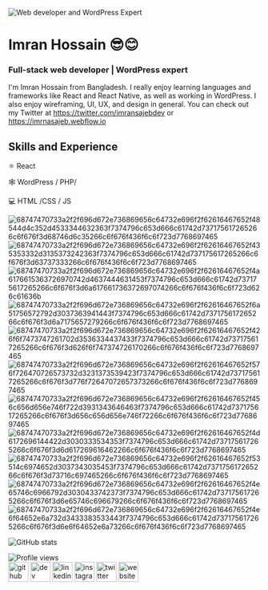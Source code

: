 ![Web developer and WordPress Expert ](https://www.elegantthemes.com/blog/wp-content/uploads/2016/02/wordpress-developers-header.png)
# Imran Hossain 😎😊
### Full-stack web developer | WordPress expert 

I'm Imran Hossain from Bangladesh. I really enjoy learning languages and frameworks like React and React Native, as well as working in WordPress. I also enjoy wireframing, UI, UX, and design in general. You can check out my Twitter at https://twitter.com/imransajebdev or https://imrnasajeb.webflow.io

## Skills and Experience

⚛ React

🕸 WordPress / PHP/ 

💻 HTML /CSS / JS

![68747470733a2f2f696d672e736869656c64732e696f2f62616467652f48544d4c352d4533344632363f7374796c653d666c61742d737175617265266c6f676f3d68746d6c35266c6f676f436f6c6f723d7768697465](https://user-images.githubusercontent.com/43618577/188711220-6c27bfe0-13f4-470f-840d-e448f0778964.svg)
![68747470733a2f2f696d672e736869656c64732e696f2f62616467652f435353332d3135373242363f7374796c653d666c61742d737175617265266c6f676f3d63737333266c6f676f436f6c6f723d7768697465](https://user-images.githubusercontent.com/43618577/188711197-7ec1dec9-fb0a-4cf0-b93d-8992c5c493bd.svg)
![68747470733a2f2f696d672e736869656c64732e696f2f62616467652f4a6176615363726970742d4637444631453f7374796c653d666c61742d737175617265266c6f676f3d6a617661736372697074266c6f676f436f6c6f723d626c61636b](https://user-images.githubusercontent.com/43618577/188710896-8872fecf-221d-4e8c-be09-b6957346d00f.svg)
![68747470733a2f2f696d672e736869656c64732e696f2f62616467652f6a51756572792d3037363941443f7374796c653d666c61742d737175617265266c6f676f3d6a7175657279266c6f676f436f6c6f723d7768697465](https://user-images.githubusercontent.com/43618577/188711214-ff71486a-b856-436a-aa86-5e3c665b508d.svg)
![68747470733a2f2f696d672e736869656c64732e696f2f62616467652f426f6f7473747261702d3536334437433f7374796c653d666c61742d737175617265266c6f676f3d626f6f747374726170266c6f676f436f6c6f723d7768697465](https://user-images.githubusercontent.com/43618577/188711201-b52fb7c0-b41c-40fc-916a-69ea44880323.svg)
![68747470733a2f2f696d672e736869656c64732e696f2f62616467652f576f726470726573732d3231373539423f7374796c653d666c61742d737175617265266c6f676f3d776f72647072657373266c6f676f436f6c6f723d7768697465](https://user-images.githubusercontent.com/43618577/188711212-4c7f11c3-1a4a-49e6-a4d4-4868582cfa18.svg)![68747470733a2f2f696d672e736869656c64732e696f2f62616467652f456c656d656e746f722d3931343646463f7374796c653d666c61742d737175617265266c6f676f3d656c656d656e746f72266c6f676f436f6c6f723d7768697465](https://user-images.githubusercontent.com/43618577/188711192-54acff71-f45e-4ddf-a535-7da831b718a5.svg)
![68747470733a2f2f696d672e736869656c64732e696f2f62616467652f4d6172696144422d3030333534353f7374796c653d666c61742d737175617265266c6f676f3d6d617269616462266c6f676f436f6c6f723d7768697465](https://user-images.githubusercontent.com/43618577/188711191-d542da23-b779-4e56-b442-5c57a6538b55.svg)
![68747470733a2f2f696d672e736869656c64732e696f2f62616467652f53514c6974652d3037343035453f7374796c653d666c61742d737175617265266c6f676f3d73716c697465266c6f676f436f6c6f723d7768697465](https://user-images.githubusercontent.com/43618577/188711194-34398fbc-f10e-422d-89d9-01969b42de32.svg)
![68747470733a2f2f696d672e736869656c64732e696f2f62616467652f4e65746c6966792d3030433742373f7374796c653d666c61742d737175617265266c6f676f3d6e65746c696679266c6f676f436f6c6f723d7768697465](https://user-images.githubusercontent.com/43618577/188711199-40c6eb5d-0f99-4f92-82e7-f603429dea76.svg)
![68747470733a2f2f696d672e736869656c64732e696f2f62616467652f4e6f64652e6a732d3433383533443f7374796c653d666c61742d737175617265266c6f676f3d6e6f64652e6a73266c6f676f436f6c6f723d7768697465](https://user-images.githubusercontent.com/43618577/188711204-a5adc143-bf49-418b-864f-beb1d4d89c1a.svg)


![GitHub stats](https://github-readme-stats.vercel.app/api?username=imransajeb&show_icons=true&count_private=true)  

![Profile views](https://gpvc.arturio.dev/imransajeb)  
[<img src='https://cdn.jsdelivr.net/npm/simple-icons@3.0.1/icons/github.svg' alt='github' height='40'>](https://github.com/imransajeb)  [<img src='https://cdn.jsdelivr.net/npm/simple-icons@3.0.1/icons/dev-dot-to.svg' alt='dev' height='40'>](https://dev.to/imransajeb_)  [<img src='https://cdn.jsdelivr.net/npm/simple-icons@3.0.1/icons/linkedin.svg' alt='linkedin' height='40'>](https://www.linkedin.com/in/imrnsajeb/)  [<img src='https://cdn.jsdelivr.net/npm/simple-icons@3.0.1/icons/instagram.svg' alt='instagram' height='40'>](https://www.instagram.com/imransajeb/)  [<img src='https://cdn.jsdelivr.net/npm/simple-icons@3.0.1/icons/twitter.svg' alt='twitter' height='40'>](https://twitter.com/imransajebdev)  [<img src='https://cdn.jsdelivr.net/npm/simple-icons@3.0.1/icons/icloud.svg' alt='website' height='40'>](https://imrnasajeb.webflow.io)  
